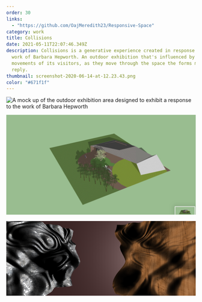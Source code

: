 ```yaml
---
order: 30
links:
  - "https://github.com/OajMeredith23/Responsive-Space"
category: work
title: Collisions
date: 2021-05-11T22:07:46.349Z
description: Collisions is a generative experience created in response to the
  work of Barbara Hepworth. An outdoor exhibition that's influenced by the
  movements of its visitors, as they move through the space the forms morph in
  reply.
thumbnail: screenshot-2020-06-14-at-12.23.43.png
color: "#671f1f"
---
```

![A mock up of the outdoor exhibition area designed to exhibit a response to the work of Barbara Hepworth](screenshot-2020-06-14-at-12.50.58.png)

![Elevated view of the exhibition space](screenshot-2020-06-15-at-13.02.06.png)

![Two fluid forms that reflect each others shape](screenshot-2020-06-12-at-10.06.50.png)